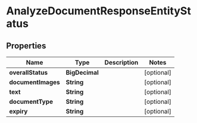 

# AnalyzeDocumentResponseEntityStatus


## Properties

| Name | Type | Description | Notes |
|------------ | ------------- | ------------- | -------------|
|**overallStatus** | **BigDecimal** |  |  [optional] |
|**documentImages** | **String** |  |  [optional] |
|**text** | **String** |  |  [optional] |
|**documentType** | **String** |  |  [optional] |
|**expiry** | **String** |  |  [optional] |



